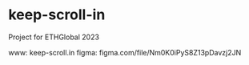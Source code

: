# keep-scroll-in
Project for ETHGlobal 2023

www: keep-scroll.in
figma: figma.com/file/Nm0K0iPyS8Z13pDavzj2JN